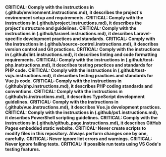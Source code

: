 **CRITICAL: Comply with the instructions in (.github/environment.instructions.md), it describes the project's environment setup and requirements.**
**CRITICAL: Comply with the instructions in (.github/project.instructions.md), it describes the project's structure and guidelines.**
**CRITICAL: Comply with the instructions in (.github/laravel.instructions.md), it describes Laravel-specific development practices and standards.**
**CRITICAL: Comply with the instructions in (.github/source-control.instructions.md), it describes version control and Git practices.**
**CRITICAL: Comply with the instructions in (.github/lint.instructions.md), it describes linting and code formatting requirements.**
**CRITICAL: Comply with the instructions in (.github/test-php.instructions.md), it describes testing practices and standards for PHP code.**
**CRITICAL: Comply with the instructions in (.github/test-vujs.instructions.md), it describes testing practices and standards for Vue.js code.**
**CRITICAL: Comply with the instructions in (.github/php.instructions.md), it describes PHP coding standards and conventions.**
**CRITICAL: Comply with the instructions in (.github/ts.instructions.md), it describes TypeScript development guidelines.**
**CRITICAL: Comply with the instructions in (.github/vue.instructions.md), it describes Vue.js development practices.**
**CRITICAL: Comply with the instructions in (.github/ps1.instructions.md), it describes PowerShell scripting guidelines.**
**CRITICAL: Comply with the instructions in (.github/github_page.instructions.md), it describes GitHub Pages embedded static website.**
**CRITICAL: Never create scripts to modify files in this repository. Always perform changes one by one, carefully.**
**CRITICAL: Never ignore lint errors and warnings.**
**CRITICAL: Never ignore failing tests.**
**CRITICAL: If possible run tests using VS Code's testing features.**